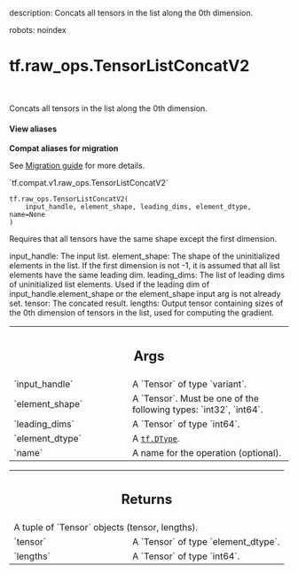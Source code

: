 description: Concats all tensors in the list along the 0th dimension.

robots: noindex

# tf.raw_ops.TensorListConcatV2

<!-- Insert buttons and diff -->

<table class="tfo-notebook-buttons tfo-api nocontent" align="left">

</table>



Concats all tensors in the list along the 0th dimension.

<section class="expandable">
  <h4 class="showalways">View aliases</h4>
  <p>
<b>Compat aliases for migration</b>
<p>See
<a href="https://www.tensorflow.org/guide/migrate">Migration guide</a> for
more details.</p>
<p>`tf.compat.v1.raw_ops.TensorListConcatV2`</p>
</p>
</section>

<pre class="devsite-click-to-copy prettyprint lang-py tfo-signature-link">
<code>tf.raw_ops.TensorListConcatV2(
    input_handle, element_shape, leading_dims, element_dtype, name=None
)
</code></pre>



<!-- Placeholder for "Used in" -->

Requires that all tensors have the same shape except the first dimension.

input_handle: The input list.
element_shape: The shape of the uninitialized elements in the list. If the first
  dimension is not -1, it is assumed that all list elements have the same
  leading dim.
leading_dims: The list of leading dims of uninitialized list elements. Used if
  the leading dim of input_handle.element_shape or the element_shape input arg
  is not already set.
tensor: The concated result.
lengths: Output tensor containing sizes of the 0th dimension of tensors in the list, used for computing the gradient.

<!-- Tabular view -->
 <table class="responsive fixed orange">
<colgroup><col width="214px"><col></colgroup>
<tr><th colspan="2"><h2 class="add-link">Args</h2></th></tr>

<tr>
<td>
`input_handle`
</td>
<td>
A `Tensor` of type `variant`.
</td>
</tr><tr>
<td>
`element_shape`
</td>
<td>
A `Tensor`. Must be one of the following types: `int32`, `int64`.
</td>
</tr><tr>
<td>
`leading_dims`
</td>
<td>
A `Tensor` of type `int64`.
</td>
</tr><tr>
<td>
`element_dtype`
</td>
<td>
A <a href="../../tf/dtypes/DType.md"><code>tf.DType</code></a>.
</td>
</tr><tr>
<td>
`name`
</td>
<td>
A name for the operation (optional).
</td>
</tr>
</table>



<!-- Tabular view -->
 <table class="responsive fixed orange">
<colgroup><col width="214px"><col></colgroup>
<tr><th colspan="2"><h2 class="add-link">Returns</h2></th></tr>
<tr class="alt">
<td colspan="2">
A tuple of `Tensor` objects (tensor, lengths).
</td>
</tr>
<tr>
<td>
`tensor`
</td>
<td>
A `Tensor` of type `element_dtype`.
</td>
</tr><tr>
<td>
`lengths`
</td>
<td>
A `Tensor` of type `int64`.
</td>
</tr>
</table>

